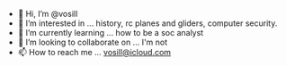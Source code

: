 - 👋 Hi, I’m @vosill
- 👀 I’m interested in ... history, rc planes and gliders, computer security.
- 🌱 I’m currently learning ... how to be a soc analyst
- 💞️ I’m looking to collaborate on ... I'm not
- 📫 How to reach me ... vosill@icloud.com

<!---
vosill/vosill is a ✨ special ✨ repository because its `README.md` (this file) appears on your GitHub profile.
You can click the Preview link to take a look at your changes.
--->
